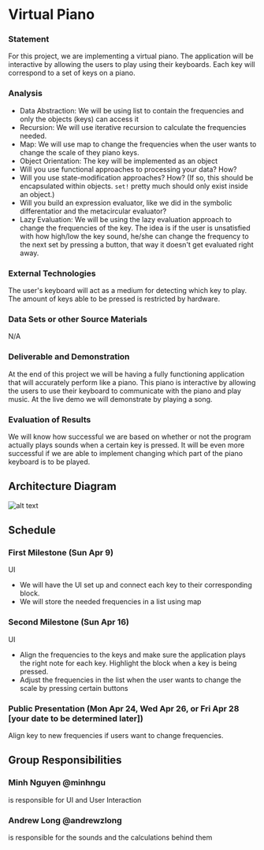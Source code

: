 # Virtual Piano

### Statement
For this project, we are implementing a virtual piano. The application will be interactive by allowing the users to play using their keyboards. Each key will correspond to a set of keys on a piano.

### Analysis
- Data Abstraction: We will be using list to contain the frequencies and only the objects (keys) can access it
- Recursion: We will use iterative recursion to calculate the frequencies needed.
- Map: We will use map to change the frequencies when the user wants to change the scale of they piano keys.
- Object Orientation: The key will be implemented as an object
- Will you use functional approaches to processing your data? How?
- Will you use state-modification approaches? How? (If so, this should be encapsulated within objects. `set!` pretty much should only exist inside an object.)
- Will you build an expression evaluator, like we did in the symbolic differentatior and the metacircular evaluator?
- Lazy Evaluation: We will be using the lazy evaluation approach to change the frequencies of the key. The idea is if the user is unsatisfied with how high/low the key sound, he/she can change the frequency to the next set by pressing a button, that way it doesn't get evaluated right away.


### External Technologies
The user's keyboard will act as a medium for detecting which key to play. The amount of keys able to be pressed is restricted by hardware.

### Data Sets or other Source Materials
N/A

### Deliverable and Demonstration
At the end of this project we will be having a fully functioning application that will accurately perform like a piano. This piano is interactive by allowing the users to use their keyboard to communicate with the piano and play music. At the live demo we will demonstrate by playing a song.

### Evaluation of Results
We will know how successful we are based on whether or not the program actually plays sounds when a certain key is pressed. It will be even more successful if we are able to implement changing which part of the piano keyboard is to be played.

## Architecture Diagram

![alt text](https://image.ibb.co/cr03bF/Diagram.png "Diagram")


## Schedule

### First Milestone (Sun Apr 9)
UI
  - We will have the UI set up and connect each key to their corresponding block.
  - We will store the needed frequencies in a list using map

### Second Milestone (Sun Apr 16)
UI
  - Align the frequencies to the keys and make sure the application plays the right note for each key. Highlight the block when a key is being pressed.
  - Adjust the frequencies in the list when the user wants to change the scale by pressing certain buttons
  
### Public Presentation (Mon Apr 24, Wed Apr 26, or Fri Apr 28 [your date to be determined later])
  Align key to new frequencies if users want to change frequencies. 

## Group Responsibilities

### Minh Nguyen @minhngu 
is responsible for UI and User Interaction

### Andrew Long @andrewzlong
is responsible for the sounds and the calculations behind them
